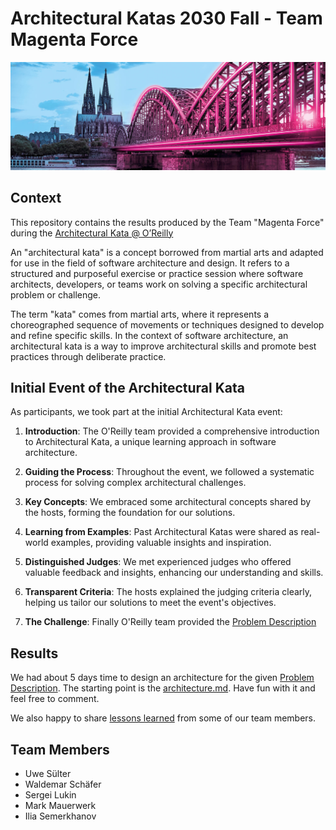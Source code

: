 # Architectural Katas 2030 Fall - Team Magenta Force

<img src="img/462706_unlimited_master_Koeln_S.jpg">

## Context

This repository contains the results produced by the Team "Magenta Force" during the 
[Architectural Kata @ O’Reilly](https://learning.oreilly.com/live-events/architectural-katas/0636920097101/0636920097100/?utm_medium=email&utm_source=platform+b2b&utm_campaign=superstream&utm_content=20230910+reminder2+lot)

An "architectural kata" is a concept borrowed from martial arts and adapted for use in the field of software architecture and design. It refers to a structured and purposeful exercise or practice session where software architects, developers, or teams work on solving a specific architectural problem or challenge.

The term "kata" comes from martial arts, where it represents a choreographed sequence of movements or techniques designed to develop and refine specific skills. In the context of software architecture, an architectural kata is a way to improve architectural skills and promote best practices through deliberate practice.

## Initial Event of the Architectural Kata 

As participants, we took part at the initial Architectural Kata event:

1. **Introduction**: The O'Reilly team provided a comprehensive introduction to Architectural Kata, a unique learning approach in software architecture.

2. **Guiding the Process**: Throughout the event, we followed a systematic process for solving complex architectural challenges.

3. **Key Concepts**: We embraced some architectural concepts shared by the hosts, forming the foundation for our solutions.

4. **Learning from Examples**: Past Architectural Katas were shared as real-world examples, providing valuable insights and inspiration.

5. **Distinguished Judges**: We met experienced judges who offered valuable feedback and insights, enhancing our understanding and skills.

6. **Transparent Criteria**: The hosts explained the judging criteria clearly, helping us tailor our solutions to meet the event's objectives.

7. **The Challenge**: Finally O'Reilly team provided the [Problem Description](input.md)

## Results

We had about 5 days time to design an architecture for the given [Problem Description](input.md).
The starting point is the [architecture.md](architecture.md). Have fun with it and feel free to comment.

We also happy to share [lessons learned](lessons-learned.md) from some of our team members.

## Team Members
* Uwe Sülter
* Waldemar Schäfer
* Sergei Lukin
* Mark Mauerwerk
* Ilia Semerkhanov


